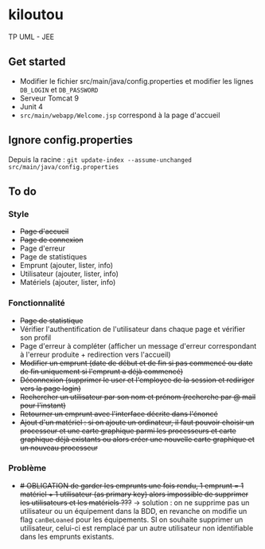 # kiloutou
TP UML - JEE

## Get started

 - Modifier le fichier src/main/java/config.properties et modifier les lignes ```DB_LOGIN``` et ```DB_PASSWORD```
 - Serveur Tomcat 9
 - Junit 4
 - ```src/main/webapp/Welcome.jsp``` correspond à la page d'accueil
 
## Ignore config.properties

Depuis la racine :  ```git update-index --assume-unchanged src/main/java/config.properties```

## To do
 ### Style
  - ~~Page d'accueil~~
  - ~~Page de connexion~~
  - Page d'erreur
  - Page de statistiques
  - Emprunt (ajouter, lister, info)
  - Utilisateur (ajouter, lister, info)
  - Matériels (ajouter, lister, info)
 ### Fonctionnalité
  - ~~Page de statistique~~
  - Vérifier l'authentification de l'utilisateur dans chaque page et vérifier son profil
  - Page d'erreur à compléter (afficher un message d'erreur correspondant à l'erreur produite + redirection vers l'accueil)
  - ~~Modifier un emprunt (date de début et de fin si pas commencé ou date de fin uniquement si l'emprunt a déjà commencé)~~
  - ~~Déconnexion (supprimer le user et l'employee de la session et rediriger vers la page login)~~
  - ~~Rechercher un utilisateur par son nom et prénom (recherche par @ mail pour l'instant)~~
  - ~~Retourner un emprunt avec l'interface décrite dans l'énoncé~~
  - ~~Ajout d'un matériel : si on ajoute un ordinateur, il faut pouvoir choisir un processeur et une carte graphique parmi les processeurs et carte graphique déjà existants ou alors créer une nouvelle carte graphique et un nouveau processeur~~

### Problème
  - ~~# OBLIGATION de garder les emprunts une fois rendu, 1 emprunt = 1 matériel + 1 utilisateur (as primary key) alors impossible de supprimer les utilisateurs et les matériels ???~~ -> solution : on ne supprime pas un utilisateur ou un équipement dans la BDD, en revanche on modifie un flag  ```canBeLoaned``` pour les équipements. SI on souhaite supprimer un utilisateur, celui-ci est remplacé par un autre utilisateur non identifiable dans les emprunts existants.
